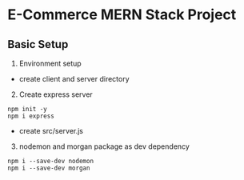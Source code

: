 # E-Commerce MERN Stack Project

## Basic Setup

1. Environment setup

- create client and server directory

2. Create express server

```
npm init -y
npm i express
```

- create src/server.js

3. nodemon and morgan package as dev dependency

```
npm i --save-dev nodemon
npm i --save-dev morgan
```
